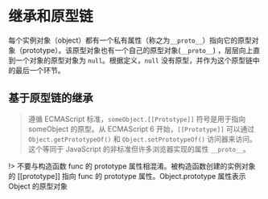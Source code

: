 # 继承和原型链

每个实例对象（object）都有一个私有属性（称之为`__proto__`）指向它的原型对象（prototype）。该原型对象也有一个自己的原型对象(`__proto__`) ，层层向上直到一个对象的原型对象为 `null`。根据定义，`null` 没有原型，并作为这个原型链中的最后一个环节。

## 基于原型链的继承

> 遵循 ECMAScript 标准，`someObject.[[Prototype]]` 符号是用于指向 someObject 的原型。从 ECMAScript 6 开始，`[[Prototype]]` 可以通过 `Object.getPrototypeOf()` 和 `Object.setPrototypeOf()` 访问器来访问。这个等同于 JavaScript 的非标准但许多浏览器实现的属性 `__proto__`。

!> 不要与构造函数 func 的 prototype 属性相混淆。被构造函数创建的实例对象的 [[prototype]] 指向 func 的 prototype 属性。Object.prototype 属性表示 Object 的原型对象
